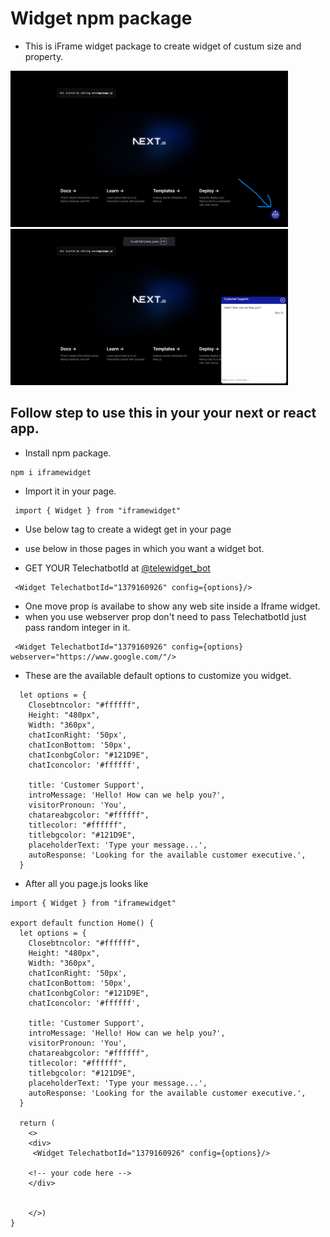 # Widget npm package

- This is iFrame widget package to create widget of custum size and property.

<img src="https://github.com/ravisingh9302/iframewidget/blob/main/img/Screenshot1.png" alt="" height="250px"> <img src="https://github.com/ravisingh9302/iframewidget/blob/main/img/Screenshot2.png" alt="" height="250px">


## Follow step to use this in your your next or react app.

- Install npm package.

```
npm i iframewidget

```

- Import it in your page.

```
 import { Widget } from "iframewidget"

```

- Use below tag to create a widegt get in your page
- use below in those pages in which you want a widget bot.

- GET  YOUR TelechatbotId at [@telewidget_bot](https://t.me/telewidget_bot)

```
 <Widget TelechatbotId="1379160926" config={options}/>
```
- One move prop is availabe to show any web site inside a Iframe widget.
- when you use webserver prop  don't need to pass TelechatbotId just pass random integer in it.
```
 <Widget TelechatbotId="1379160926" config={options} webserver="https://www.google.com/"/>
```

- These are the available default options to customize you widget.
```
  let options = {
    Closebtncolor: "#ffffff",
    Height: "480px",
    Width: "360px",
    chatIconRight: '50px',
    chatIconBottom: '50px',
    chatIconbgColor: "#121D9E",
    chatIconcolor: '#ffffff',

    title: 'Customer Support',
    introMessage: 'Hello! How can we help you?',
    visitorPronoun: 'You',
    chatareabgcolor: "#ffffff",
    titlecolor: "#ffffff",
    titlebgcolor: "#121D9E",
    placeholderText: 'Type your message...',
    autoResponse: 'Looking for the available customer executive.',
  }
```

- After all you page.js  looks like

```
import { Widget } from "iframewidget"

export default function Home() {
  let options = {
    Closebtncolor: "#ffffff",
    Height: "480px",
    Width: "360px",
    chatIconRight: '50px',
    chatIconBottom: '50px',
    chatIconbgColor: "#121D9E",
    chatIconcolor: '#ffffff',

    title: 'Customer Support',
    introMessage: 'Hello! How can we help you?',
    visitorPronoun: 'You',
    chatareabgcolor: "#ffffff",
    titlecolor: "#ffffff",
    titlebgcolor: "#121D9E",
    placeholderText: 'Type your message...',
    autoResponse: 'Looking for the available customer executive.',
  }

  return (
    <>
    <div>
     <Widget TelechatbotId="1379160926" config={options}/>

    <!-- your code here -->
    </div>


    </>)
}

```

